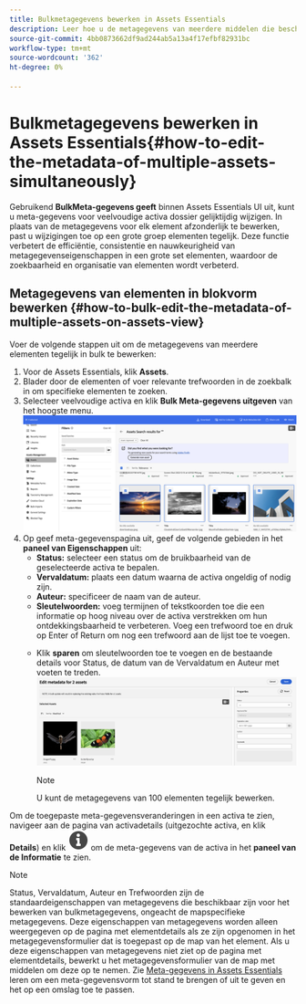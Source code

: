 ```yaml
---
title: Bulkmetagegevens bewerken in Assets Essentials
description: Leer hoe u de metagegevens van meerdere middelen die beschikbaar zijn op de Assets Essentials tegelijk kunt bewerken.
source-git-commit: 4bb0873662df9ad244ab5a13a4f17efbf82931bc
workflow-type: tm+mt
source-wordcount: '362'
ht-degree: 0%

---
```


# Bulkmetagegevens bewerken in Assets Essentials{#how-to-edit-the-metadata-of-multiple-assets-simultaneously}

Gebruikend **BulkMeta-gegevens geeft** binnen Assets Essentials UI uit, kunt u meta-gegevens voor veelvoudige activa dossier gelijktijdig wijzigen. In plaats van de metagegevens voor elk element afzonderlijk te bewerken, past u wijzigingen toe op een grote groep elementen tegelijk. Deze functie verbetert de efficiëntie, consistentie en nauwkeurigheid van metagegevenseigenschappen in een grote set elementen, waardoor de zoekbaarheid en organisatie van elementen wordt verbeterd.

## Metagegevens van elementen in blokvorm bewerken {#how-to-bulk-edit-the-metadata-of-multiple-assets-on-assets-view}

Voer de volgende stappen uit om de metagegevens van meerdere elementen tegelijk in bulk te bewerken:

1. Voor de Assets Essentials, klik **Assets**.
1. Blader door de elementen of voer relevante trefwoorden in de zoekbalk in om specifieke elementen te zoeken.
1. Selecteer veelvoudige activa en klik **Bulk Meta-gegevens uitgeven** van het hoogste menu.
   ![ bulk-meta-gegeven-geef uit ](/help/using/assets/bulk-metadata-edit.png)
1. Op geef meta-gegevenspagina uit, geef de volgende gebieden in het **paneel van Eigenschappen** uit:
   * **Status:** selecteer een status om de bruikbaarheid van de geselecteerde activa te bepalen.
   * **Vervaldatum:** plaats een datum waarna de activa ongeldig of nodig zijn.
   * **Auteur:** specificeer de naam van de auteur.
   * **Sleutelwoorden:** voeg termijnen of tekstkoorden toe die een informatie op hoog niveau over de activa verstrekken om hun ontdekkingsbaarheid te verbeteren. Voeg een trefwoord toe en druk op Enter of Return om nog een trefwoord aan de lijst toe te voegen.
   <!--    
    * **Tags:** Click ![tags icon](/help/using/assets/tags-icon.svg) to select tags from the available options. Tags provide more specific information about the assets and enhances their discoverability. Tags already applied to the selected assets are only displayed in the **Properties** panel. If you cannot find the relevant tags, create the tags and assign them to the selected assets. See [Manage tags in Assets Essentials](/help/using/tagging-management.md) for details. -->
   * Klik **sparen** om sleutelwoorden toe te voegen en <!-- Tags while--> de bestaande details voor Status, de datum van de Vervaldatum en Auteur met voeten te treden.
     ![ sparen-bulk-meta-gegeven-geef-eigenschappen uit ](/help/using/assets/save-bulk-metadata-edit-properties1.png)

     >[!NOTE]
     >
     >U kunt de metagegevens van 100 elementen tegelijk bewerken.

Om de toegepaste meta-gegevensveranderingen in een activa te zien, navigeer aan de pagina van activadetails (uitgezochte activa, en klik **Details**) en klik ![](/help/using/assets/info-icon-solid-black.svg) om de meta-gegevens van de activa in het **paneel van de Informatie** te zien.

>[!NOTE]
>
>Status, Vervaldatum, Auteur en Trefwoorden <!--and Tags--> zijn de standaardeigenschappen van metagegevens die beschikbaar zijn voor het bewerken van bulkmetagegevens, ongeacht de mapspecifieke metagegevens. Deze eigenschappen van metagegevens worden alleen weergegeven op de pagina met elementdetails als ze zijn opgenomen in het metagegevensformulier dat is toegepast op de map van het element.  Als u deze eigenschappen van metagegevens niet ziet op de pagina met elementdetails, bewerkt u het metagegevensformulier van de map met middelen om deze op te nemen. Zie [ Meta-gegevens in Assets Essentials ](/help/using/metadata.md) leren om een meta-gegevensvorm tot stand te brengen of uit te geven en het op een omslag toe te passen.


